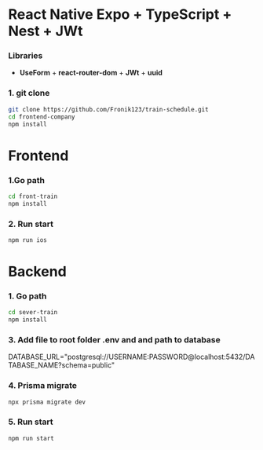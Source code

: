 # React Native Expo + TypeScript + Nest + JWt


### Libraries
+ **UseForm** + **react-router-dom** + **JWt** + **uuid**
### 1. git clone
```bash
git clone https://github.com/Fronik123/train-schedule.git
cd frontend-company
npm install
```

# Frontend
### 1.Go path
```bash
cd front-train
npm install
```

### 2. Run start
```bash
npm run ios
```

# Backend
### 1. Go path
```bash
cd sever-train
npm install
```

### 3. Add file to root folder .env and and path to database

DATABASE_URL="postgresql://USERNAME:PASSWORD@localhost:5432/DATABASE_NAME?schema=public"

### 4. Prisma migrate

```bash
npx prisma migrate dev
```

### 5. Run start
```bash
npm run start
```

